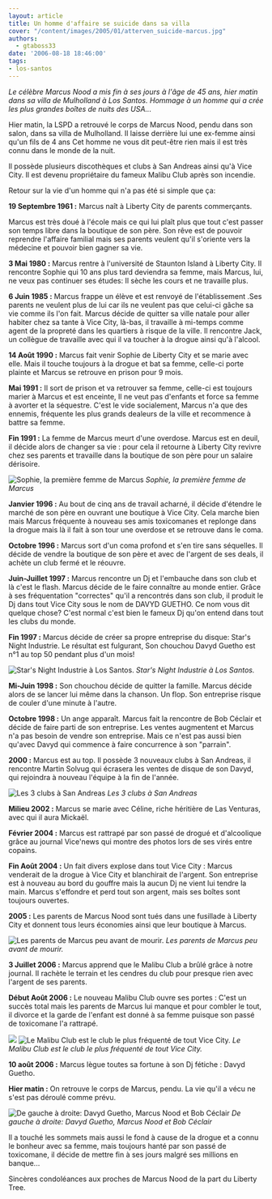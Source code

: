 ```yaml
---
layout: article
title: Un homme d'affaire se suicide dans sa villa
cover: "/content/images/2005/01/atterven_suicide-marcus.jpg"
authors:
  - gtaboss33
date: '2006-08-18 18:46:00'
tags:
- los-santos
---
```


_Le célèbre Marcus Nood a mis fin à ses jours à l'âge de 45 ans, hier matin dans sa villa de Mulholland à Los Santos. Hommage à un homme qui a crée les plus grandes boîtes de nuits des USA..._

Hier matin, la LSPD a retrouvé le corps de Marcus Nood, pendu dans son salon, dans sa villa de Mulholland. Il laisse derrière lui une ex-femme ainsi qu'un fils de 4 ans Cet homme ne vous dit peut-être rien mais il est très connu dans le monde de la nuit.

Il possède plusieurs discothèques et clubs à San Andreas ainsi qu'à Vice City. Il est devenu propriétaire du fameux Malibu Club après son incendie.

Retour sur la vie d'un homme qui n'a pas été si simple que ça:

**19 Septembre 1961 :** Marcus naît à Liberty City de parents commerçants.

Marcus est très doué à l'école mais ce qui lui plaît plus que tout c'est passer son temps libre dans la boutique de son père. Son rêve est de pouvoir reprendre l'affaire familial mais ses parents veulent qu'il s'oriente vers la médecine et pouvoir bien gagner sa vie.

**3 Mai 1980 :** Marcus rentre à l'université de Staunton Island à Liberty City. Il rencontre Sophie qui 10 ans plus tard deviendra sa femme, mais Marcus, lui, ne veux pas continuer ses études: Il sèche les cours et ne travaille plus.

**6 Juin 1985 :** Marcus frappe un élève et est renvoyé de l'établissement .Ses parents ne veulent plus de lui car ils ne veulent pas que celui-ci gâche sa vie comme ils l'on fait. Marcus décide de quitter sa ville natale pour aller habiter chez sa tante à Vice City, là-bas, il travaille à mi-temps comme agent de la propreté dans les quartiers à risque de la ville. Il rencontre Jack, un collègue de travaille avec qui il va toucher à la drogue ainsi qu'à l'alcool.

**14 Août 1990 :** Marcus fait venir Sophie de Liberty City et se marie avec elle. Mais il touche toujours à la drogue et bat sa femme, celle-ci porte plainte et Marcus se retrouve en prison pour 9 mois.

**Mai 1991 :** Il sort de prison et va retrouver sa femme, celle-ci est toujours marier à Marcus et est enceinte, Il ne veut pas d'enfants et force sa femme à avorter et la séquestre. C'est le vide socialement, Marcus n'a que des ennemis, fréquente les plus grands dealeurs de la ville et recommence à battre sa femme.

**Fin 1991 :** La femme de Marcus meurt d'une overdose. Marcus est en deuil, il décide alors de changer sa vie : pour cela il retourne à Liberty City revivre chez ses parents et travaille dans la boutique de son père pour un salaire dérisoire.

![Sophie, la première femme de Marcus](/content/images/2005/01/1-femme_marcus.jpg)
_Sophie, la première femme de Marcus_

**Janvier 1996 :** Au bout de cinq ans de travail acharné, il décide d'étendre le marché de son père en ouvrant une boutique à Vice City. Cela marche bien mais Marcus fréquente à nouveau ses amis toxicomanes et replonge dans la drogue mais là il fait à son tour une overdose et se retrouve dans le coma.

**Octobre 1996 :** Marcus sort d'un coma profond et s'en tire sans séquelles. Il décide de vendre la boutique de son père et avec de l'argent de ses deals, il achète un club fermé et le réouvre.

**Juin-Juillet 1997 :** Marcus rencontre un Dj et l'embauche dans son club et là c'est le flash. Marcus décide de le faire connaître au monde entier. Grâce à ses fréquentation "correctes" qu'il a rencontrés dans son club, il produit le Dj dans tout Vice City sous le nom de DAVYD GUETHO. Ce nom vous dit quelque chose? C'est normal c'est bien le fameux Dj qu'on entend dans tout les clubs du monde.

**Fin 1997 :** Marcus décide de créer sa propre entreprise du disque: Star's Night Industrie. Le résultat est fulgurant, Son chouchou Davyd Guetho est n°1 au top 50 pendant plus d'un mois!

![Star's Night Industrie à Los Santos.](/content/images/2005/01/Star-s_night.jpg)
_Star's Night Industrie à Los Santos._

**Mi-Juin 1998 :** Son chouchou décide de quitter la famille. Marcus décide alors de se lancer lui même dans la chanson. Un flop. Son entreprise risque de couler d'une minute à l'autre.

**Octobre 1998 :** Un ange apparaît. Marcus fait la rencontre de Bob Céclair et décide de faire parti de son entreprise. Les ventes augmentent et Marcus n'a pas besoin de vendre son entreprise. Mais ce n'est pas aussi bien qu'avec Davyd qui commence à faire concurrence à son "parrain".

**2000 :** Marcus est au top. Il possède 3 nouveaux clubs à San Andreas, il rencontre Martin Solvug qui écrasera les ventes de disque de son Davyd, qui rejoindra à nouveau l'équipe à la fin de l'année.

![Les 3 clubs à San Andreas](/content/images/2005/01/3_clubs.jpg)
_Les 3 clubs à San Andreas_

**Milieu 2002 :** Marcus se marie avec Céline, riche héritière de Las Venturas, avec qui il aura Mickaël.

**Février 2004 :** Marcus est rattrapé par son passé de drogué et d'alcoolique grâce au journal Vice'news qui montre des photos lors de ses virés entre copains.

**Fin Août 2004 :** Un fait divers explose dans tout Vice City : Marcus venderait de la drogue à Vice City et blanchirait de l'argent. Son entreprise est à nouveau au bord du gouffre mais la aucun Dj ne vient lui tendre la main. Marcus s'effondre et perd tout son argent, mais ses boîtes sont toujours ouvertes.

**2005 :** Les parents de Marcus Nood sont tués dans une fusillade à Liberty City et donnent tous leurs économies ainsi que leur boutique à Marcus.

![Les parents de Marcus peu avant de mourir.](/content/images/2005/01/parents_marcus.jpg)
_Les parents de Marcus peu avant de mourir._

**3 Juillet 2006 :** Marcus apprend que le Malibu Club a brûlé grâce à notre journal. Il rachète le terrain et les cendres du club pour presque rien avec l'argent de ses parents.

**Début Août 2006 :** Le nouveau Malibu Club ouvre ses portes : C'est un succès total mais les parents de Marcus lui manque et pour combler le tout, il divorce et la garde de l'enfant est donné à sa femme puisque son passé de toxicomane l'a rattrapé.

![](/content/images/2005/01/malibu_-_ext.jpg)
![Le Malibu Club est le club le plus fréquenté de tout Vice City.](/content/images/2005/01/malibu_-_club_int.jpg)
_Le Malibu Club est le club le plus fréquenté de tout Vice City._

**10 août 2006 :** Marcus lègue toutes sa fortune à son Dj fétiche : Davyd Guetho.

**Hier matin :** On retrouve le corps de Marcus, pendu. La vie qu'il a vécu ne s'est pas déroulé comme prévu.

![De gauche à droite: Davyd Guetho, Marcus Nood et Bob Céclair](/content/images/2005/01/groupe_lv.jpg)
_De gauche à droite: Davyd Guetho, Marcus Nood et Bob Céclair_

Il a touché les sommets mais aussi le fond à cause de la drogue et a connu le bonheur avec sa femme, mais toujours hanté par son passé de toxicomane, il décide de mettre fin à ses jours malgré ses millions en banque...

Sincères condoléances aux proches de Marcus Nood de la part du Liberty Tree.